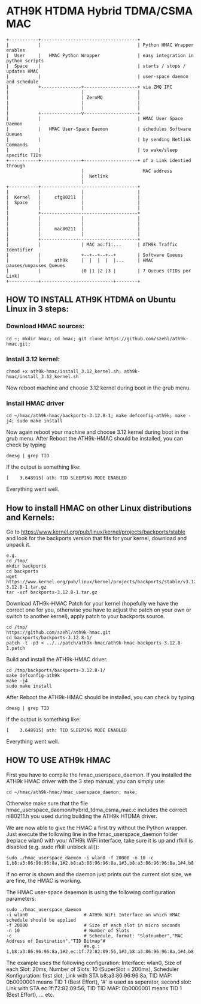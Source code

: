 # ATH9K HTDMA Hybrid TDMA/CSMA MAC 
```
+-----------+------------------------------------+
|           |                                    | Python HMAC Wrapper enables
|  User     |   HMAC Python Wrapper              | easy integration in python scripts
|  Space    |                                    | starts / stops / updates HMAC
|           |                                    | user-space daemon and schedule
|           +---------------+--------------------+ via ZMQ IPC
|                           |                    |
|                           | ZeroMQ             |
|                           |                    |
|                           |                    |  
|           +---------------v--------------------+  
|           |                                    | HMAC User Space Daemon  
|           |   HMAC User-Space Daemon           | schedules Software Queues  
|           |                                    | by sending Netlink Commands  
|           |                                    | to wake/sleep specific TIDs  
+-----------+---------------+--------------------+ of a Link identied through  
                            |                      MAC address  
                            |  Netlink  
                            |  
+-----------+------------------------------------+
|           |               |                    |
|  Kernel   |     cfg80211  |                    |
|  Space    |               |                    |
|           |               |                    |
|           +------------------------------------+
|           |               |                    |
|           |               |                    |
|           |     mac80211  |                    |
|           |               |                    |
|           +------------------------------------+
|           |               | MAC ao:f1:...      | ATH9k Traffic Identifier
|           |               +--+--+--+--+        | Software Queues
|           |     ath9k     |  |  |  |  |...     | HMAC pauses/unpauses Queues
|           |               |0 |1 |2 |3 |        | 7 Queues (TIDs per Link)
+-----------+---------------------------+--------+
```


## HOW TO INSTALL ATH9K HTDMA on Ubuntu Linux in 3 steps: 
### Download HMAC sources:
```
cd ~; mkdir hmac; cd hmac; git clone https://github.com/szehl/ath9k-hmac.git; 
```
### Install 3.12 kernel:
```
chmod +x ath9k-hmac/install_3.12_kernel.sh; ath9k-hmac/install_3.12_kernel.sh
```
Now reboot machine and choose 3.12 kernel during boot in the grub menu.

### Install HMAC driver

```
cd ~/hmac/ath9k-hmac/backports-3.12.8-1; make defconfig-ath9k; make -j4; sudo make install
```
Now again reboot your machine and choose 3.12 kernel during boot in the grub menu.
After Reboot the ATH9k-HMAC should be installed, you can check by typing
```
dmesg | grep TID
```
If the output is something like:
```
[    3.648915] ath: TID SLEEPING MODE ENABLED
```
Everything went well.

## How to install HMAC on other Linux distributions and Kernels:

Go to  https://www.kernel.org/pub/linux/kernel/projects/backports/stable
and look for the backports version that fits for your kernel, download and unpack  it.
```
e.g.
cd /tmp/
mkdir backports
cd backports
wget https://www.kernel.org/pub/linux/kernel/projects/backports/stable/v3.12.8/backports-3.12.8-1.tar.gz
tar -xzf backports-3.12.8-1.tar.gz
```
Download ATH9k-HMAC Patch for your kernel (hopefully we have the correct one for you, otherwise you have to adjust the patch on your own or switch to another kernel), apply patch to your backports source.
```
cd /tmp/
https://github.com/szehl/ath9k-hmac.git
cd backports/backports-3.12.8-1/
patch -t -p3 < ../../patch/ath9k-hmac/ath9k-hmac-backports-3.12.8-1.patch
```
Build and install the ATH9k-HMAC driver.
```
cd /tmp/backports/backports-3.12.8-1/
make defconfig-ath9k
make -j4
sudo make install
```
After Reboot the ATH9k-HMAC should be installed, you can check by typing
```
dmesg | grep TID
```
If the output is something like:
```
[    3.648915] ath: TID SLEEPING MODE ENABLED
```
Everything went well.

## HOW TO USE ATH9k HMAC
First you have to compile the hmac_userspace_daemon.
If you installed the ATH9k HMAC driver with the 3 step manual, you can simply use:
```
cd ~/hmac/ath9k-hmac/hmac_userspace_daemon; make;
```
Otherwise make sure that the file hmac_userspace_daemon/hybrid_tdma_csma_mac.c includes the correct nl80211.h you used during building the ATH9k HTDMA driver.


We are now able to give the HMAC a first try without the Python wrapper. Just execute the following line in the hmac_userspace_daemon folder (replace wlan0 with your ATH9k WiFi interface, take sure it is up and rfkill is disabled (e.g. sudo rfkill unblock all)):
```
sudo ./hmac_userspace_daemon -i wlan0 -f 20000 -n 10 -c 1,b8:a3:86:96:96:8a,1#2,b8:a3:86:96:96:8a,1#3,b8:a3:86:96:96:8a,1#4,b8:a3:86:96:96:8a,1#6,ec:1f:72:82:09:56,1#7,ec:1f:72:82:09:56,1#8,ec:1f:72:82:09:56,1#9,ec:1f:72:82:09:56,1
```
If no error is shown and the daemon just prints out the current slot size, we are fine, the HMAC is working.


The HMAC user-space deaemon is using the following configuration parameters:
```
sudo ./hmac_userspace_daemon 
-i wlan0                     # ATH9k WiFi Interface on which HMAC schedule should be applied
-f 20000                     # Size of each slot in micro seconds
-n 10                        # Number of Slots
-c                           # Schedule, format: "Slotnumber","MAC Address of Destination","TID Bitmap"#
                             #e.g.:
1,b8:a3:86:96:96:8a,1#2,ec:1f:72:82:09:56,1#3,b8:a3:86:96:96:8a,1#4,b8:a3:86:96:96:8a,1#6,ec:1f:72:82:09:56,1#7,ec:1f:72:82:09:56,1#8,ec:1f:72:82:09:56,1#9,ec:1f:72:82:09:56,1
```
The example uses the following configuration: Interface: wlan0, Size of each Slot: 20ms, Number of Slots: 10 (SuperSlot = 200ms), Scheduler Konfiguration: first slot, Link with STA b8:a3:86:96:96:8a, TID MAP: 0b0000001 means TID 1 (Best Effort), '#' is used as seperator, second slot: Link with STA ec:1f:72:82:09:56, TID TID MAP: 0b0000001 means TID 1 (Best Effort), ... etc.
